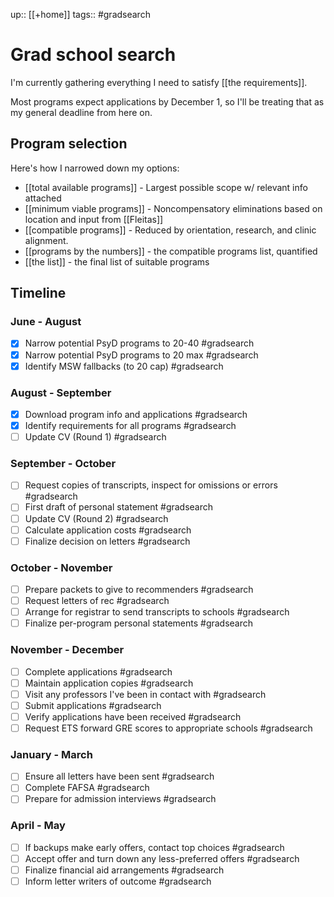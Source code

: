---
---
up:: [[+home]]
tags:: #gradsearch 

# Grad school search

I'm currently gathering everything I need to satisfy [[the requirements]].

Most programs expect applications by December 1, so I'll be treating that as my general deadline from here on.

## Program selection

Here's how I narrowed down my options:

- [[total available programs]] - Largest possible scope w/ relevant info attached
- [[minimum viable programs]] - Noncompensatory eliminations based on location and input from [[Fleitas]]
- [[compatible programs]] - Reduced by orientation, research, and clinic alignment.
- [[programs by the numbers]] - the compatible programs list, quantified
- [[the list]] - the final list of suitable programs

## Timeline

### June - August

- [x] Narrow potential PsyD programs to 20-40 #gradsearch
- [x] Narrow potential PsyD programs to 20 max #gradsearch 
- [x] Identify MSW fallbacks (to 20 cap) #gradsearch 

### August - September

- [x] Download program info and applications #gradsearch 
- [x] Identify requirements for all programs #gradsearch 
- [ ] Update CV (Round 1) #gradsearch 

### September - October

- [ ] Request copies of transcripts, inspect for omissions or errors #gradsearch 
- [ ] First draft of personal statement #gradsearch 
- [ ] Update CV (Round 2) #gradsearch 
- [ ] Calculate application costs #gradsearch 
- [ ] Finalize decision on letters #gradsearch 

### October - November

- [ ] Prepare packets to give to recommenders #gradsearch 
- [ ] Request letters of rec #gradsearch 
- [ ] Arrange for registrar to send transcripts to schools #gradsearch 
- [ ] Finalize per-program personal statements #gradsearch 

### November - December

- [ ] Complete applications #gradsearch 
- [ ] Maintain application copies #gradsearch 
- [ ] Visit any professors I've been in contact with #gradsearch 
- [ ] Submit applications #gradsearch 
- [ ] Verify applications have been received #gradsearch 
- [ ] Request ETS forward GRE scores to appropriate schools #gradsearch 

### January - March

- [ ] Ensure all letters have been sent #gradsearch 
- [ ] Complete FAFSA #gradsearch 
- [ ] Prepare for admission interviews #gradsearch 

### April - May

- [ ] If backups make early offers, contact top choices #gradsearch 
- [ ] Accept offer and turn down any less-preferred offers #gradsearch 
- [ ] Finalize financial aid arrangements #gradsearch 
- [ ] Inform letter writers of outcome #gradsearch 

